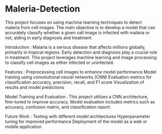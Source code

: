 # Maleria-Detection

This project focuses on using machine learning techniques to detect malaria from cell images. The main objective is to develop a model that can accurately classify whether a given cell image is infected with malaria or not, aiding in early diagnosis and treatment.

Introduction :
Malaria is a serious disease that affects millions globally, primarily in tropical regions. Early detection and diagnosis play a crucial role in treatment. This project leverages machine learning and image processing to classify cell images as either infected or uninfected.

Features :
Preprocessing cell images to enhance model performance
Model training using convolutional neural networks (CNN)
Evaluation metrics for classification accuracy, precision, recall, and F1 score
Visualization of results and model predictions

Model Training and Evaluation :
This project utilizes a CNN architecture, fine-tuned to improve accuracy. Model evaluation includes metrics such as accuracy, confusion matrix, and classification report.

Future Work :
Testing with different model architectures
Hyperparameter tuning for improved performance
Deployment of the model as a web or mobile application
